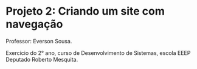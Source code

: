 # Projeto 2: Criando um site com navegação

Professor: Everson Sousa.

Exercício do 2° ano, curso de Desenvolvimento de Sistemas, escola EEEP Deputado Roberto Mesquita.
